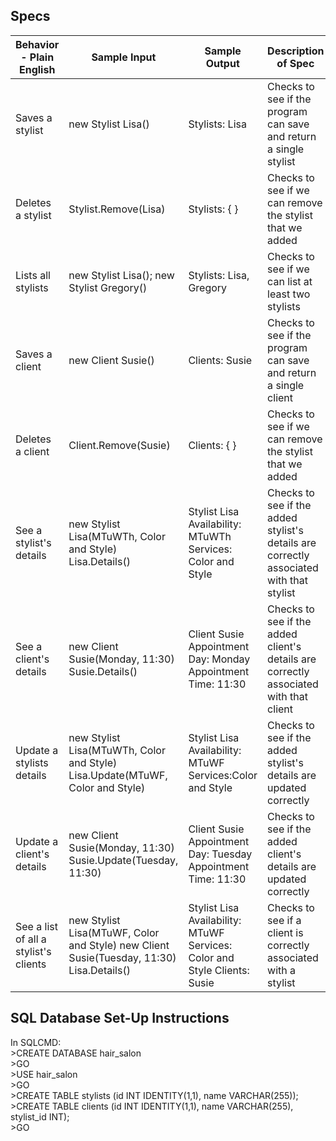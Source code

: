 ## Specs

| Behavior - Plain English              | Sample Input                                                                             | Sample Output                                                             | Description of Spec                                                                     |
|---------------------------------------|------------------------------------------------------------------------------------------|---------------------------------------------------------------------------|-----------------------------------------------------------------------------------------|
| Saves a stylist                       | new Stylist Lisa()                                                                       | Stylists: Lisa                                                            | Checks to see if the program can save and return a single stylist                       |
| Deletes a stylist                     | Stylist.Remove(Lisa)                                                                     | Stylists: { }                                                             | Checks to see if we can remove the stylist that we added                                |
| Lists all stylists                    | new Stylist Lisa(); new Stylist Gregory()                                                | Stylists: Lisa, Gregory                                                   | Checks to see if we can list at least two stylists                                      |
| Saves a client                        | new Client Susie()                                                                       | Clients: Susie                                                            | Checks to see if the program can save and return a single client                        |
| Deletes a client                      | Client.Remove(Susie)                                                                     | Clients: { }                                                              | Checks to see if we can remove the stylist that we added                                |
| See a stylist's details               |  new Stylist Lisa(MTuWTh, Color and Style) Lisa.Details()                                | Stylist Lisa Availability: MTuWTh Services: Color and Style               | Checks to see if the added stylist's details are correctly associated with that stylist |
| See a client's details                | new Client Susie(Monday, 11:30) Susie.Details()                                          | Client Susie Appointment Day: Monday Appointment Time: 11:30              | Checks to see if the added client's details are correctly associated with that client   |
| Update a stylists details             | new Stylist Lisa(MTuWTh, Color and Style) Lisa.Update(MTuWF, Color and Style)            | Stylist Lisa Availability: MTuWF Services:Color and Style                 | Checks to see if the added stylist's details are updated correctly                      |
| Update a client's details             | new Client Susie(Monday, 11:30) Susie.Update(Tuesday, 11:30)                             | Client Susie Appointment Day: Tuesday Appointment Time: 11:30             | Checks to see if the added client's details are updated correctly                       |
| See a list of all a stylist's clients | new Stylist Lisa(MTuWF, Color and Style) new Client Susie(Tuesday, 11:30) Lisa.Details() | Stylist Lisa Availability: MTuWF Services: Color and Style Clients: Susie | Checks to see if a client is correctly associated with a stylist                        |


## SQL Database Set-Up Instructions

In SQLCMD:<br>
\>CREATE DATABASE hair_salon <br>
\>GO <br>
\>USE hair_salon <br>
\>GO <br>
\>CREATE TABLE stylists (id INT IDENTITY(1,1), name VARCHAR(255)); <br>
\>CREATE TABLE clients (id INT IDENTITY(1,1), name VARCHAR(255), stylist_id INT); <br>
\>GO
